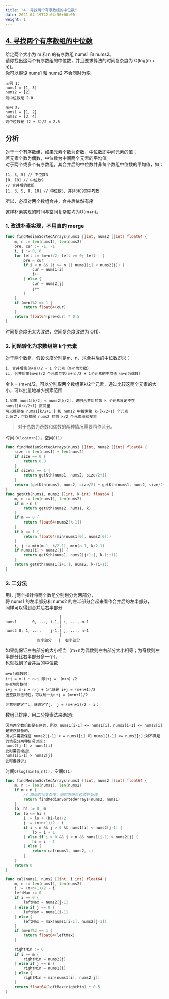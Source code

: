 ```yaml
---
title: "4. 寻找两个有序数组的中位数"
date: 2021-04-19T22:04:56+08:00
weight: 1
---
```


## [4. 寻找两个有序数组的中位数](https://leetcode-cn.com/problems/median-of-two-sorted-arrays)

给定两个大小为 m 和 n 的有序数组 nums1 和 nums2。  
请你找出这两个有序数组的中位数，并且要求算法的时间复杂度为 O(log(m + n))。  
你可以假设 nums1 和 nums2 不会同时为空。

```
示例 1:
nums1 = [1, 3]
nums2 = [2]
则中位数是 2.0

示例 2:
nums1 = [1, 2]
nums2 = [3, 4]
则中位数是 (2 + 3)/2 = 2.5
```

## 分析

对于一个有序数组，如果元素个数为奇数，中位数即中间元素的值；  
若元素个数为偶数，中位数为中间两个元素的平均值。  
对于两个或多个有序数组，其合并后的中位数并非每个数组中位数的平均值，如：

    [1, 3, 5] // 中位数3
    [8, 10] // 中位数9
    // 合并后的数组
    [1, 3, 5, 8, 10] // 中位数5, 并非3和9的平均数

所以，必须对两个数组合并，合并后依然有序

这样朴素实现的时间与空间复杂度均为O(m+n)。

### 1. 改进朴素实现，不用真的 merge

```go
func findMedianSortedArrays(nums1 []int, nums2 []int) float64 {
	m, n := len(nums1), len(nums2)
	pre, cur := -1, -1
	i, j := 0, 0
	for left := (m+n)/2; left >= 0; left-- {
		pre = cur
		if i < m && (j >= n || nums1[i] < nums2[j]) {
			cur = nums1[i]
			i++
		} else {
			cur = nums2[j]
			j++
		}
	}
	if (m+n)%2 == 1 {
		return float64(cur)
	}
	return float64(pre+cur) * 0.5
}
```

时间复杂度无太大改进，空间复杂度改进为 O(1)。

### 2. 问题转化为求数组第 k个元素

对于两个数组，假设长度分别是m、n，求合并后的中位数即求：

    i. 合并后第(m+n)/2 + 1 个元素（m+n为奇数）
    ii. 合并后第(m+n)/2 个元素与第(m+n)/2 + 1个元素的平均值（m+n为偶数）

令 k = (m+n)/2，可以分别取两个数组第k/2个元素，通过比较这两个元素的大小，可以批量地减少搜索范围

    1.如果 nums1[k/2] < nums2[k/2], 说明合并后的第 k 个元素肯定不在 nums1[0:k/2+1] 区间里
    可以继续在 nums1[k/2+1:] 和 nums2 中搜索第 k-(k/2+1) 个元素
    2.反之，可以排除 nums2 的前 k/2 个元素继续搜索

> 对于总数为奇数和偶数的两种情况需要稍作区分。

时间 `O(log(m+n))`，空间`O(1)`

```go
func findMedianSortedArrays(nums1 []int, nums2 []int) float64 {
	size := len(nums1) + len(nums2)
	if size == 0 {
		return 0.0
	}
	if size%2 == 1 {
		return getKth(nums1, nums2, size/2+1)
	}
	return (getKth(nums1, nums2, size/2) + getKth(nums1, nums2, size/2+1)) * 0.5
}
func getKth(nums1, nums2 []int, k int) float64 {
	m, n := len(nums1), len(nums2)
	if m > n {
		return getKth(nums2, nums1, k)
	}
	if m == 0 {
		return float64(nums2[k-1])
	}
	if k == 1 {
		return float64(min(nums1[0], nums2[0]))
	}
	i, j := min(m-1, k/2-1), min(n-1, k/2-1)
	if nums1[i] > nums2[j] {
		return getKth(nums1, nums2[j+1:], k-(j+1))
	}
	return getKth(nums1[i+1:], nums2, k-(i+1))
}
```

### 3. 二分法

用i，j两个指针将两个数组分别划分为两部分，  
将 nums1 的左半部分和 nums2 的左半部分合起来看作合并后的左半部分，  
同样可以得到合并后右半部分  

                            |
    nums1       0, ..., i-1,| i, ..., m-1
                            |
    nums2 0, 1, ...,    j-1,| j, ..., n-1
                            |
                  左半部分   |  右半部分

如果能保证左右部分的大小相当（m+n为偶数则左右部分大小相等；为奇数则左半部分比右半部分多一个），  
也就找到了合并后的中位数

    m+n为偶数时：
    i+j = m-i + n-j 即i+j = （m+n）/2
    m+n为奇数时：
    i+j = m-i + n-j + 1也就是 i+j = (m+n+1)/2
    因整数除法特性，可以统一为i+j = (m+n+1)/2
    
    注意到确定了i，就确定了j， j = (m+n+1)/2 - i；

数组已排序，用二分搜索法来确定i:

    因为两个数组都是有序的，所以 nums1[i-1] <= nums1[i]，nums2[i-1] <= nums2[i] 是天然具备的，
    所以只需要保证 nums2[j-1] < = nums1[i] 和 nums1[i-1] <= nums2[j];对不满足的情况分两种情况讨论：
    nums2[j-1] > nums1[i]
    此时需要增加i
    nums1[i-1] > nums2[j]
    此时要减少i

时间`O(log(min(m,n)))`，空间`O(1)`

```go
func findMedianSortedArrays(nums1 []int, nums2 []int) float64 {
	m, n := len(nums1), len(nums2)
	if m > n {
		// 降低时间复杂度，同时方便后边边界处理
		return findMedianSortedArrays(nums2, nums1)
	}
	lo, hi := 0, m
	for lo <= hi {
		i := lo + (hi-lo)/2
		j := (m+n+1)/2 - i
		if i < m && j > 0 && nums1[i] < nums2[j-1] {
			lo = i + 1
		} else if i > 0 && j < n && nums1[i-1] > nums2[j] {
			hi = i - 1
		} else {
			return cal(nums1, nums2, i)
		}
	}
	return 0
}

func cal(nums1, nums2 []int, i int) float64 {
	m, n := len(nums1), len(nums2)
	j := (m+n+1)/2 - i
	leftMax := 0
	if i == 0 {
		leftMax = nums2[j-1]
	} else if j == 0 {
		leftMax = nums1[i-1]
	} else {
		leftMax = max(nums1[i-1], nums2[j-1])
	}
	if (m+n)%2 == 1 {
		return float64(leftMax)
	}
	
	rightMin := 0
	if i == m {
		rightMin = nums2[j]
	} else if j == n {
		rightMin = nums1[i]
	} else {
		rightMin = min(nums1[i], nums2[j])
	}
	return float64(leftMax+rightMin) * 0.5
}
```
